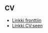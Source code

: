 ## CV

* [Linkki fronttiin](https://petterincv.herokuapp.com/)
* [Linkki CV:seen](https://github.com/pidrmasiin/cvFront)
